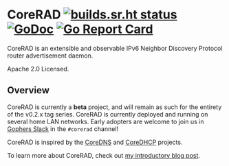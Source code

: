 # CoreRAD [![builds.sr.ht status](https://builds.sr.ht/~mdlayher/corerad.svg)](https://builds.sr.ht/~mdlayher/corerad?) [![GoDoc](https://godoc.org/github.com/mdlayher/corerad?status.svg)](https://godoc.org/github.com/mdlayher/corerad) [![Go Report Card](https://goreportcard.com/badge/github.com/mdlayher/corerad)](https://goreportcard.com/report/github.com/mdlayher/corerad)

CoreRAD is an extensible and observable IPv6 Neighbor Discovery Protocol router
advertisement daemon.

Apache 2.0 Licensed.

## Overview

CoreRAD is currently a **beta** project, and will remain as such for the
entirety of the v0.2.x tag series. CoreRAD is currently deployed and running on
several home LAN networks. Early adopters are welcome to join us in
[Gophers Slack](https://invite.slack.golangbridge.org) in the `#corerad`
channel!

CoreRAD is inspired by the [CoreDNS](https://coredns.io/) and
[CoreDHCP](https://coredhcp.io/) projects.

To learn more about CoreRAD, check out [my introductory blog post](https://mdlayher.com/blog/corerad-a-new-ipv6-router-advertisement-daemon/).
